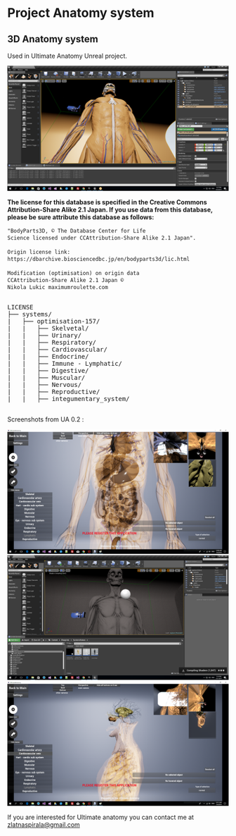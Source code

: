 # Project Anatomy system #
## 3D Anatomy system ##

Used in Ultimate Anatomy Unreal project.

![Ultimate Anatomy](https://github.com/zlatnaspirala/anatomy-system/blob/master/screenshots/developing.png)

<b>
The license for this database is specified in the Creative Commons Attribution-Share Alike 2.1 Japan.
If you use data from this database, please be sure attribute this database as follows:
</b>

```
"BodyParts3D, © The Database Center for Life
Science licensed under CCAttribution-Share Alike 2.1 Japan".

Origin license link: https://dbarchive.biosciencedbc.jp/en/bodyparts3d/lic.html

Modification (optimisation) on origin data
CCAttribution-Share Alike 2.1 Japan ©
Nikola Lukic maximumroulette.com
```

<pre>

LICENSE
├── systems/
|   ├── optimisation-157/
|   |   ├── Skelvetal/
|   |   ├── Urinary/
|   |   ├── Respiratory/
|   |   ├── Cardiovascular/
|   |   ├── Endocrine/
|   |   ├── Immune - Lymphatic/
|   |   ├── Digestive/
|   |   ├── Muscular/
|   |   ├── Nervous/
|   |   ├── Reproductive/
|   |   ├── integumentary_system/

</pre>

Screenshots from UA 0.2 :

![Ultimate Anatomy](https://github.com/zlatnaspirala/anatomy-system/blob/master/screenshots/11.png)
![Ultimate Anatomy](https://github.com/zlatnaspirala/anatomy-system/blob/master/screenshots/ultimate-anatomy-3d-interactive.png)
![Ultimate Anatomy](https://github.com/zlatnaspirala/anatomy-system/blob/master/screenshots/12.png)

If you are interested for Ultimate anatomy you can contact me at zlatnaspirala@gmail.com
